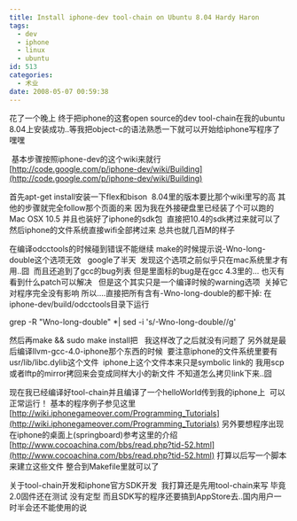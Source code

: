 ```yaml
---
title: Install iphone-dev tool-chain on Ubuntu 8.04 Hardy Haron
tags:
  - dev
  - iphone
  - linux
  - ubuntu
id: 513
categories:
  - 术业
date: 2008-05-07 00:59:38
---
```


花了一个晚上 终于把iphone的这套open source的dev tool-chain在我的ubuntu 8.04上安装成功..等我把object-c的语法熟悉一下就可以开始给iphone写程序了&nbsp; 嘿嘿

&nbsp;基本步骤按照iphone-dev的这个wiki来就行
[http://code.google.com/p/iphone-dev/wiki/Building](http://code.google.com/p/iphone-dev/wiki/Building)

首先apt-get install安装一下flex和bison&nbsp; 8.04里的版本要比那个wiki里写的高
 其他的步骤就完全follow那个页面的来
因为我在外接硬盘里已经装了个可以跑的Mac OSX 10.5 并且也装好了iphone的sdk包&nbsp; 直接把10.4的sdk拷过来就可以了&nbsp; 然后iphone的文件系统直接wifi全部拷过来 总共也就几百M的样子

在编译odcctools的时候碰到错误不能继续
make的时候提示说-Wno-long-double这个选项无效&nbsp;&nbsp; google了半天&nbsp; 发现这个选项之前似乎只在mac系统里才有用..囧&nbsp; 而且还追到了gcc的bug列表 但是里面标的bug是在gcc 4.3里的...
也灭有看到什么patch可以解决&nbsp;&nbsp; 但是这个其实只是一个编译时候的warning选项&nbsp; 关掉它对程序完全没有影响 所以....直接把所有含有-Wno-long-double的都干掉:
在iphone-dev/build/odcctools目录下运行

grep -R &quot;Wno-long-double&quot; *| sed -i 's/-Wno-long-double//g'

然后再make &amp;&amp; sudo make install把&nbsp;&nbsp; 我这样改了之后就没有问题了
另外就是最后编译llvm-gcc-4.0-iphone那个东西的时候&nbsp; 要注意iphone的文件系统里要有usr/lib/libc.dylib这个文件&nbsp; iphone上这个文件本来只是symbolic link的 我用scp或者lftp的mirror拷回来会变成同样大小的新文件 不知道怎么拷贝link下来..囧

现在我已经编译好tool-chain并且编译了一个helloWorld传到我的iphone上&nbsp; 可以正常运行！
基本的程序例子参见这里[http://wiki.iphonegameover.com/Programming_Tutorials](http://wiki.iphonegameover.com/Programming_Tutorials)
另外要想程序出现在iphone的桌面上(springboard)参考这里的介绍 [http://www.cocoachina.com/bbs/read.php?tid-52.html](http://www.cocoachina.com/bbs/read.php?tid-52.html)
打算以后写一个脚本来建立这些文件 整合到Makefile里就可以了

关于tool-chain开发和iphone官方SDK开发&nbsp; 我打算还是先用tool-chain来写 毕竟2.0固件还在测试 没有定型 而且SDK写的程序还要搞到AppStore去..国内用户一时半会还不能使用的说 